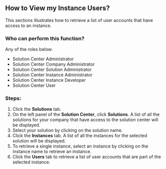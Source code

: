 ## How to View my Instance Users?
This sections illustrates how to retrieve a list of user accounts that have access to an instance.

### Who can perform this function?
Any of the roles below:
* Solution Center Administrator
* Solution Center Company Administrator
* Solution Center Solution Administrator
* Solution Center Instance Administrator
* Solution Center Instance Developer
* Solution Center User

### Steps:
1. Click the **Solutions** tab.
2. On the left panel of the **Solution Center**, click **Solutions**. A list of all the solutions for your company that have access to the solution center will be displayed.
3. Select your solution by clicking on the solution name.
4. Click the **Instances** tab. A list of all the instances for the selected solution will be displayed.
5. To retrieve a single instance, select an instance by clicking on the instance name to retrieve an instance.
6. Click the **Users** tab to retrieve a list of user accounts that are part of the selected instance.
